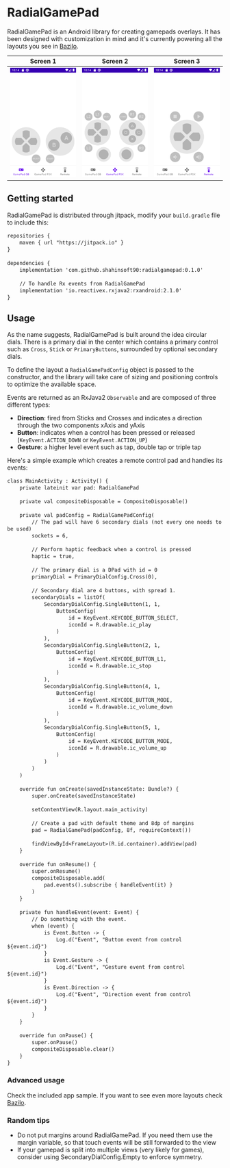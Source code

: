 # RadialGamePad

RadialGamePad is an Android library for creating gamepads overlays. It has been designed with customization in mind and it's currently powering all the layouts you see in [Bazilo](https://github.com/Shahinsoft/Bazilo).

|Screen 1|Screen 2|Screen 3|
|---|---|---|
|![Screen1](https://github.com/Shahinsoft/RadialGamePad/blob/master/screenshots/screen0.png)|![Screen2](https://github.com/Shahinsoft/RadialGamePad/blob/master/screenshots/screen1.png)|![Screen3](https://github.com/Shahinsoft/RadialGamePad/blob/master/screenshots/screen2.png)|

## Getting started

RadialGamePad is distributed through jitpack, modify your ```build.gradle``` file to include this:

```
repositories {
    maven { url "https://jitpack.io" }
}

dependencies {
    implementation 'com.github.shahinsoft90:radialgamepad:0.1.0'
    
    // To handle Rx events from RadialGamePad
    implementation 'io.reactivex.rxjava2:rxandroid:2.1.0'
}
```

## Usage

As the name suggests, RadialGamePad is built around the idea circular dials. There is a primary dial in the center which contains a primary control such as ```Cross```, ```Stick``` or ```PrimaryButtons```, surrounded by optional secondary dials.

To define the layout a ```RadialGamePadConfig``` object is passed to the constructor, and the library will take care of sizing and positioning controls to optimize the available space.

Events are returned as an RxJava2 ```Observable``` and are composed of three different types:

* **Direction**: fired from Sticks and Crosses and indicates a direction through the two components xAxis and yAxis
* **Button**: indicates when a control has been pressed or released (```KeyEvent.ACTION_DOWN``` or ```KeyEvent.ACTION_UP```)
* **Gesture**: a higher level event such as tap, double tap or triple tap

Here's a simple example which creates a remote control pad and handles its events:

```
class MainActivity : Activity() {
    private lateinit var pad: RadialGamePad

    private val compositeDisposable = CompositeDisposable()

    private val padConfig = RadialGamePadConfig(
        // The pad will have 6 secondary dials (not every one needs to be used)
        sockets = 6,

        // Perform haptic feedback when a control is pressed
        haptic = true,

        // The primary dial is a DPad with id = 0
        primaryDial = PrimaryDialConfig.Cross(0),

        // Secondary dial are 4 buttons, with spread 1.
        secondaryDials = listOf(
            SecondaryDialConfig.SingleButton(1, 1,
                ButtonConfig(
                    id = KeyEvent.KEYCODE_BUTTON_SELECT,
                    iconId = R.drawable.ic_play
                )
            ),
            SecondaryDialConfig.SingleButton(2, 1,
                ButtonConfig(
                    id = KeyEvent.KEYCODE_BUTTON_L1,
                    iconId = R.drawable.ic_stop
                )
            ),
            SecondaryDialConfig.SingleButton(4, 1,
                ButtonConfig(
                    id = KeyEvent.KEYCODE_BUTTON_MODE,
                    iconId = R.drawable.ic_volume_down
                )
            ),
            SecondaryDialConfig.SingleButton(5, 1,
                ButtonConfig(
                    id = KeyEvent.KEYCODE_BUTTON_MODE,
                    iconId = R.drawable.ic_volume_up
                )
            )
        )
    )

    override fun onCreate(savedInstanceState: Bundle?) {
        super.onCreate(savedInstanceState)

        setContentView(R.layout.main_activity)

        // Create a pad with default theme and 8dp of margins
        pad = RadialGamePad(padConfig, 8f, requireContext())

        findViewById<FrameLayout>(R.id.container).addView(pad)
    }

    override fun onResume() {
        super.onResume()
        compositeDisposable.add(
            pad.events().subscribe { handleEvent(it) }
        )
    }

    private fun handleEvent(event: Event) {
        // Do something with the event.
        when (event) {
            is Event.Button -> {
                Log.d("Event", "Button event from control ${event.id}")
            }
            is Event.Gesture -> {
                Log.d("Event", "Gesture event from control ${event.id}")
            }
            is Event.Direction -> {
                Log.d("Event", "Direction event from control ${event.id}")
            }
        }
    }

    override fun onPause() {
        super.onPause()
        compositeDisposable.clear()
    }
}
```

### Advanced usage

Check the included app sample. If you want to see even more layouts check [Bazilo](https://github.com/Shahinsoft/Bazilo).

### Random tips
* Do not put margins around RadialGamePad. If you need them use the margin variable, so that touch events will be still forwarded to the view
* If your gamepad is split into multiple views (very likely for games), consider using SecondaryDialConfig.Empty to enforce symmetry.
